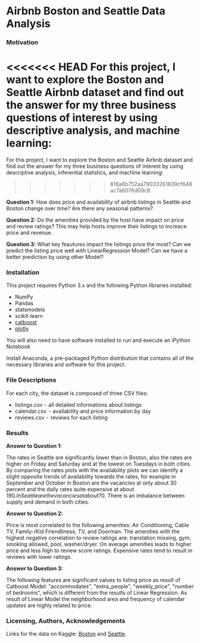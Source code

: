 # Airbnb Boston and Seattle Data Analysis

### Motivation

<<<<<<< HEAD
For this project, I want to explore the Boston and Seattle Airbnb dataset and find out the answer for my three business questions of interest by using descriptive analysis, and machine learning:
=======
For this project, I want to explore the Boston and Seattle Airbnb dataset and find out the answer for my three business questions of interest by using descriptive analysis, inferential statistics, and machine learning:
>>>>>>> 816a6b752aa79033261839cf648ac7a6076d09c8

**Question 1:**
How does price and availability of airbnb listings in Seattle and Boston change over time? Are there any seasonal patterns? 

**Question 2:**
Do the amenities provided by the host have impact on price and review ratings? This may help hosts improve their listings to increace price and revenue.

**Question 3:**
What key feautures impact the listings price the most? Can we predict the listing price well with LinearRegression Model? Can we have a better prediction by using other Model? 


### Installation

This project requires Python 3.x and the following Python libraries installed:

- NumPy 
- Pandas
- statsmodels
- scikit-learn 
- [catboost](https://catboost.ai/docs/concepts/python-installation.html)
- [plotly](https://plotly.com/python/getting-started/)

You will also need to have software installed to run and execute an iPython Notebook

Install Anaconda, a pre-packaged Python distribution that contains all of the necessary libraries and software for this project.

### File Descriptions

For each city, the dataset is composed of three CSV files:<br>
- listings.csv   -    all detailed informations about listings<br>
- calendar.csv    -    availability and price information by day<br>
- reviews.csv   -   reviews for each listing
 

### Results

**Answer to Question 1:**

The rates in Seattle are significantly lower than in Boston, also the rates are higher on Friday and Saturday and at the lowest on Tuesdays in both cities. By comparing the rates plots with the availability plots we can identify a slight opposite trends of availability towards the rates, for example in September and October in Boston are the vacancies at only about 30 percent and the daily rates quite expensive at about 190$. In Seattle are the vacancies at about 70% and the rates below the average at about 138$. There is an imbalance between supply and demand in both cities.

**Answer to Question 2:**

Price is most correlated to the following amenities: Air Conditioning, Cable TV, Family-/Kid Friendliness, TV, and Doorman. The amenities with the highest negative correlation to review ratings are: translation missing, gym, smoking allowed, pool, washer/dryer. On average amenities leads to higher price and less high to review score ratings. Expensive rates tend to result in reviews with lower ratings.

**Answer to Question 3:**

The following features are significant values to listing price as result of Catboost Model: "accommodates", "extra_people", "weekly_price", "number of bedrooms", which is different from the results of Linear Regression. 
As result of Linear Model the neighborhood area and frequency of calendar updates are highly related to price. 


### Licensing, Authors, Acknowledgements

Links for the data on Kaggle: [Boston](https://www.kaggle.com/airbnb/boston) and [Seattle](https://www.kaggle.com/airbnb/seattle/data).
